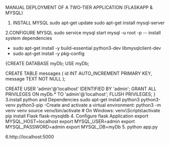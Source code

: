 MANUAL DEPLOYMENT OF A TWO-TIER APPLICATION (FLASKAPP & MYSQL)

1. INSTALL MYSQL
sudo apt-get update
sudo apt-get install mysql-server


2.CONFIGURE MYSQL 
sudo service mysql start
mysql -u root -p
-- install system dependencies
- sudo apt-get install -y build-essential python3-dev libmysqlclient-dev
- sudo apt-get install -y pkg-config

{CREATE DATABASE myDb;
USE myDb;

CREATE TABLE messages (
    id INT AUTO_INCREMENT PRIMARY KEY,
    message TEXT NOT NULL
);

CREATE USER 'admin'@'localhost' IDENTIFIED BY 'admin';
GRANT ALL PRIVILEGES ON myDb.* TO 'admin'@'localhost';
FLUSH PRIVILEGES;
}
3.install python and Dependencies
sudo apt-get install python3 python3-venv python3-pip
-Create and activate a virtual environment:
python3 -m venv venv
source venv/bin/activate  # On Windows: venv\Scripts\activate
 pip install Flask flask-mysqldb
4. Configure flask Application
export MYSQL_HOST=localhost
export MYSQL_USER=admin
export MYSQL_PASSWORD=admin
export MYSQL_DB=myDb
5. python app.py

6.http://localhost:5000
